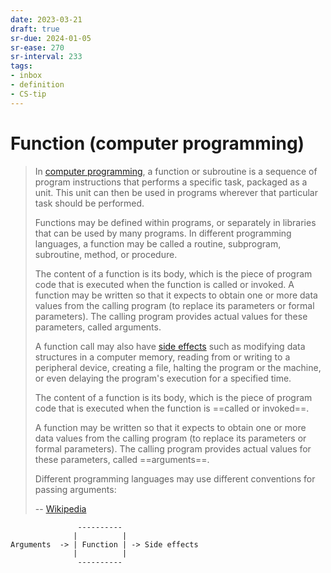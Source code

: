 ```yaml
---
date: 2023-03-21
draft: true
sr-due: 2024-01-05
sr-ease: 270
sr-interval: 233
tags:
- inbox
- definition
- CS-tip
---
```


# Function (computer programming)

> In [computer programming](./computer%20programming.md), a function or subroutine is a
> sequence of program instructions that performs a specific task, packaged as a
> unit. This unit can then be used in programs wherever that particular task
> should be performed.
>
> Functions may be defined within programs, or separately in libraries that can
> be used by many programs. In different programming languages, a function may
> be called a routine, subprogram, subroutine, method, or procedure.
>
> The content of a function is its body, which is the piece of program code that
> is executed when the function is called or invoked.
> A function may be written so that it expects to obtain one or more data values
> from the calling program (to replace its parameters or formal parameters). The
> calling program provides actual values for these parameters, called arguments.
>
> A function call may also have
> [side effects](./side%20effect%20%28computer%20science%29.md) such as modifying
> data structures in a computer memory, reading from or writing to a peripheral
> device, creating a file, halting the program or the machine, or even delaying
> the program's execution for a specified time.
>
> The content of a function is its body, which is the piece of program code that
> is executed when the function is ==called or invoked==.
>
> A function may be written so that it expects to obtain one or more data values
> from the calling program (to replace its parameters or formal parameters). The
> calling program provides actual values for these parameters, called
> ==arguments==.
>
> Different programming languages may use different conventions for passing
> arguments:
>
> -- [Wikipedia](https://en.wikipedia.org/wiki/Function_\(computer_programming\))

```
               ----------
              |          |
Arguments  -> | Function | -> Side effects
              |          |
               ----------
```
